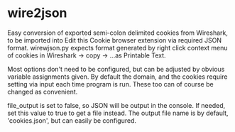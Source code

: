 # wire2json
Easy conversion of exported semi-colon delimited cookies from Wireshark, to be imported into Edit this Cookie browser extension via required JSON format. wirewjson.py expects format generated by right click context menu of cookies in Wireshark -> copy -> ...as Printable Text.

Most options don't need to be configured, but can be adjusted by obvious variable assignments given.
By default the domain, and the cookies require setting via input each time program is run. These too can of course be changed as convenient.

file_output is set to false, so JSON will be output in the console. If needed, set this value to true to get a file instead.
The output file name is by default, 'cookies.json', but can easily be configured.
